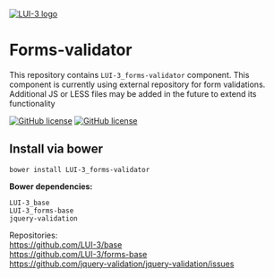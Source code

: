 
[![LUI-3 logo](http://content.github.lui-3.cz/LUI-3_logo-small.png)](//lui-3.cz/)
# Forms-validator
This repository contains `LUI-3_forms-validator` component. This component is currently using external repository for form validations. Additional JS or LESS files may be added in the future to extend its functionality

[![GitHub license](http://content.github.lui-3.cz/repo-design/button_docs.jpg)](//lui-3.cz/docs/component/phone-navbar/)
[![GitHub license](http://content.github.lui-3.cz/repo-design/button_releases.jpg)](//github.com/LUI-3/phone-navbar/releases/latest)

## Install via bower
```bower
bower install LUI-3_forms-validator
```
**Bower dependencies:**

```
LUI-3_base
LUI-3_forms-base
jquery-validation
```
Repositories:  
https://github.com/LUI-3/base  
https://github.com/LUI-3/forms-base  
https://github.com/jquery-validation/jquery-validation/issues  
